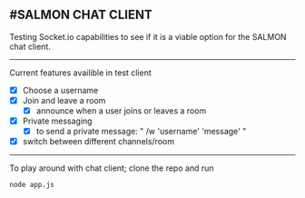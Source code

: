 #SALMON CHAT CLIENT
--------------------------------------------------
Testing Socket.io capabilities to see if it is a viable option for the SALMON chat client.

--------------------------------------------------
Current features availible in test client
- [x] Choose a username
- [x] Join and leave a room
  - [x] announce when a user joins or leaves a room
- [x] Private messaging 
  - [x] to send a private message: " /w 'username' 'message' "
- [x] switch between different channels/room

--------------------------------------------------
To play around with chat client; clone the repo and run
```
node app.js
```
